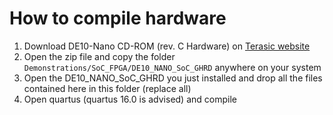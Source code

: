 # How to compile hardware

1. Download DE10-Nano CD-ROM (rev. C Hardware) on [Terasic website](https://www.terasic.com.tw/cgi-bin/page/archive.pl?Language=English&CategoryNo=167&No=1046&PartNo=4)
2. Open the zip file and copy the folder `Demonstrations/SoC_FPGA/DE10_NANO_SoC_GHRD` anywhere on your system
3. Open the DE10_NANO_SoC_GHRD you just installed and drop all the files contained here in this folder (replace all)
4. Open quartus (quartus 16.0 is advised) and compile